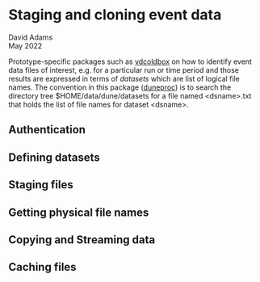 # Staging and cloning event data

David Adams   
May 2022  
  
Prototype-specific packages such as [vdcoldbox](https://github.com/dladams/vdcoldbox/)
on how to identify event data files of interest, e.g. for a particular run or time period
and those results are expressed in terms of *datasets* which are list of logical file names.
The convention in this package ([duneproc](https://github.com/dladams/duneproc)) is to
search the directory tree $HOME/data/dune/datasets for a file named \<dsname>.txt that
holds the list of file names for dataset \<dsname>.

## Authentication



## Defining datasets



## Staging files



## Getting physical file names



## Copying and Streaming data



## Caching files



